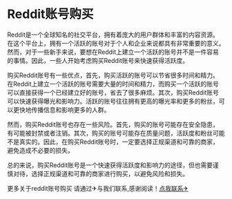 # Reddit账号购买

Reddit是一个全球知名的社交平台，拥有着庞大的用户群体和丰富的内容资源。在这个平台上，拥有一个活跃的账号对于个人和企业来说都具有非常重要的意义。然而，对于一些新手来说，要想在Reddit上建立一个活跃的账号并不是一件容易的事情。因此，一些人开始考虑购买Reddit账号来快速获得活跃度。

购买Reddit账号有一些优点，首先，购买活跃的账号可以节省很多时间和精力。在Reddit上建立一个活跃的账号需要大量的时间和精力，而购买一个活跃的账号可以直接获得一个已经建立好的账号，省去了很多麻烦。其次，购买Reddit账号可以快速获得曝光和影响力。活跃的账号往往拥有更高的曝光率和更多的粉丝，可以更快地传播信息和影响更多的人群。

然而，购买Reddit账号也存在一些风险。首先，购买的账号可能存在安全隐患，有可能被封禁或者注销。其次，购买的账号可能存在质量问题，活跃度和粉丝可能不是真实的。因此，在购买Reddit账号时，一定要选择正规渠道和可靠的商家，避免造成不必要的损失。

总的来说，购买Reddit账号是一个快速获得活跃度和影响力的途径，但也需要谨慎对待，选择正规渠道和可靠的商家进行购买，以避免风险和损失。

更多关于reddit账号购买 请通过✈与我们联系,感谢阅读！[点我联系✈](https://www.G208.com)